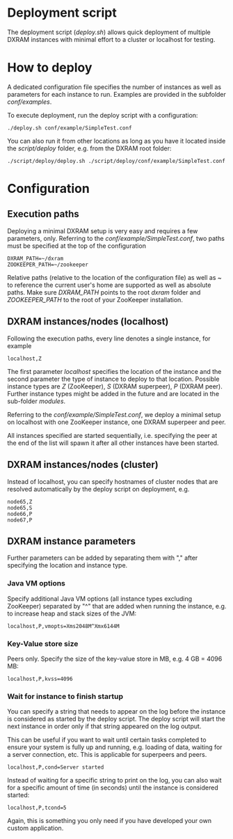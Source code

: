 # Deployment script

The deployment script (*deploy.sh*) allows quick deployment of multiple DXRAM instances with minimal effort to a cluster or localhost for testing.

# How to deploy

A dedicated configuration file specifies the number of instances as well as parameters for each instance to run. Examples are provided in the subfolder *conf/examples*.

To execute deployment, run the deploy script with a configuration:
```
./deploy.sh conf/example/SimpleTest.conf
```

You can also run it from other locations as long as you have it located inside the *script/deploy* folder, e.g. from the DXRAM root folder:
```
./script/deploy/deploy.sh ./script/deploy/conf/example/SimpleTest.conf
````

# Configuration

## Execution paths

Deploying a minimal DXRAM setup is very easy and requires a few parameters, only. Referring to the *conf/example/SimpleTest.conf*, two paths must be specified at the top of the configuration
```
DXRAM_PATH=~/dxram
ZOOKEEPER_PATH=~/zookeeper
```

Relative paths (relative to the location of the configuration file) as well as ~ to reference the current user's home are supported as well as absolute paths. Make sure *DXRAM_PATH* points to the root *dxram* folder and *ZOOKEEPER_PATH* to the root of your ZooKeeper installation.

## DXRAM instances/nodes (localhost)

Following the execution paths, every line denotes a single instance, for example
```
localhost,Z
```

The first parameter *localhost* specifies the location of the instance and the second parameter the type of instance to deploy to that location. Possible instance types are *Z* (ZooKeeper), *S* (DXRAM superpeer), *P* (DXRAM peer). Further instance types might be added in the future and are located in the sub-folder *modules*.

Referring to the *conf/example/SimpleTest.conf*, we deploy a minimal setup on localhost with one ZooKeeper instance, one DXRAM superpeer and peer.

All instances specified are started sequentially, i.e. specifying the peer at the end of the list will spawn it after all other instances have been started.

## DXRAM instances/nodes (cluster)

Instead of localhost, you can specify hostnames of cluster nodes that are resolved automatically by the deploy script on deployment, e.g.

```
node65,Z
node65,S
node66,P
node67,P
```

## DXRAM instance parameters

Further parameters can be added by separating them with "," after specifying the location and instance type.

### Java VM options

Specify additional Java VM options (all instance types excluding ZooKeeper) separated by "^" that are added when running the instance, e.g. to increase heap and stack sizes of the JVM:
```
localhost,P,vmopts=Xms2048M^Xmx6144M
```

### Key-Value store size

Peers only. Specify the size of the key-value store in MB, e.g. 4 GB = 4096 MB:
```
localhost,P,kvss=4096
```

### Wait for instance to finish startup

You can specify a string that needs to appear on the log before the instance is considered as started by the deploy script. The deploy script will start the next instance in order only if that string appeared on the log output.

This can be useful if you want to wait until certain tasks completed to ensure your system is fully up and running, e.g. loading of data, waiting for a server connection, etc. This is applicable for superpeers and peers.

```
localhost,P,cond=Server started
```

Instead of waiting for a specific string to print on the log, you can also wait for a specific amount of time (in seconds) until the instance is considered started:

```
localhost,P,tcond=5
```

Again, this is something you only need if you have developed your own custom application.

